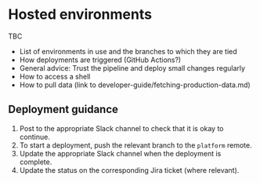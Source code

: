 # Hosted environments

TBC

- List of environments in use and the branches to which they are tied
- How deployments are triggered (GitHub Actions?)
- General advice: Trust the pipeline and deploy small changes regularly
- How to access a shell
- How to pull data (link to developer-guide/fetching-production-data.md)

## Deployment guidance

1. Post to the appropriate Slack channel to check that it is okay to continue.
2. To start a deployment, push the relevant branch to the `platform` remote.
3. Update the appropriate Slack channel when the deployment is complete.
4. Update the status on the corresponding Jira ticket (where relevant).
